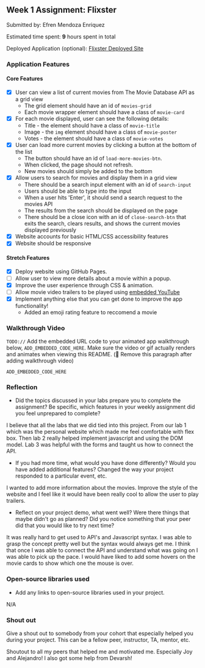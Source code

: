 ## Week 1 Assignment: Flixster

Submitted by: Efren Mendoza Enriquez

Estimated time spent: **9** hours spent in total

Deployed Application (optional): [Flixster Deployed Site](https://efrenrobotics.github.io/site-week1-project1-flixster-starter/)

### Application Features

#### Core Features

- [x] User can view a list of current movies from The Movie Database API as a grid view
  - The grid element should have an id of `movies-grid`
  - Each movie wrapper element should have a class of `movie-card`
- [x] For each movie displayed, user can see the following details:
  - Title - the element should have a class of `movie-title`
  - Image - the `img` element should have a class of `movie-poster`
  - Votes - the element should have a class of `movie-votes`
- [x] User can load more current movies by clicking a button at the bottom of the list
  - The button should have an id of `load-more-movies-btn`.
  - When clicked, the page should not refresh.
  - New movies should simply be added to the bottom
- [x] Allow users to search for movies and display them in a grid view
  - There should be a search input element with an id of `search-input`
  - Users should be able to type into the input
  - When a user hits 'Enter', it should send a search request to the movies API
  - The results from the search should be displayed on the page
  - There should be a close icon with an id of `close-search-btn` that exits the search, clears results, and shows the current movies displayed previously
- [x] Website accounts for basic HTML/CSS accessibility features
- [x] Website should be responsive

#### Stretch Features

- [x] Deploy website using GitHub Pages.
- [ ] Allow user to view more details about a movie within a popup.
- [x] Improve the user experience through CSS & animation.
- [ ] Allow movie video trailers to be played using [embedded YouTube](https://support.google.com/youtube/answer/171780?hl=en)
- [x] Implement anything else that you can get done to improve the app functionality!
  - Added an emoji rating feature to reccomend a movie

### Walkthrough Video

`TODO://` Add the embedded URL code to your animated app walkthrough below, `ADD_EMBEDDED_CODE_HERE`. Make sure the video or gif actually renders and animates when viewing this README. (🚫 Remove this paragraph after adding walkthrough video)

`ADD_EMBEDDED_CODE_HERE`

### Reflection

- Did the topics discussed in your labs prepare you to complete the assignment? Be specific, which features in your weekly assignment did you feel unprepared to complete?

I believe that all the labs that we did tied into this project. From our lab 1 which was the personal website which made me feel comfortable with flex box. Then lab 2 really helped implement javascript and using the DOM model. Lab 3 was helpful with the forms and taught us how to connect the API.

- If you had more time, what would you have done differently? Would you have added additional features? Changed the way your project responded to a particular event, etc.

I wanted to add more information about the movies. Improve the style of the website and I feel like it would have been really cool to allow the user to play trailers.

- Reflect on your project demo, what went well? Were there things that maybe didn't go as planned? Did you notice something that your peer did that you would like to try next time?

It was really hard to get used to API's and Javascript syntax. I was able to grasp the concept pretty well but the syntax would always get me. I think that once I was able to connect the API and understand what was going on I was able to pick up the pace. I would have liked to add some hovers on the movie cards to show which one the mouse is over.

### Open-source libraries used

- Add any links to open-source libraries used in your project.

N/A

### Shout out

Give a shout out to somebody from your cohort that especially helped you during your project. This can be a fellow peer, instructor, TA, mentor, etc.

Shoutout to all my peers that helped me and motivated me. Especially Joy and Alejandro! I also got some help from Devarsh!
